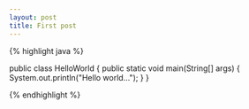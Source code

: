 ```yaml
---
layout: post
title: First post
---
```


{% highlight java %}


public class HelloWorld
{
    public static void main(String[] args)
    {
        System.out.println("Hello world...");
    }
}

{% endhighlight %}


